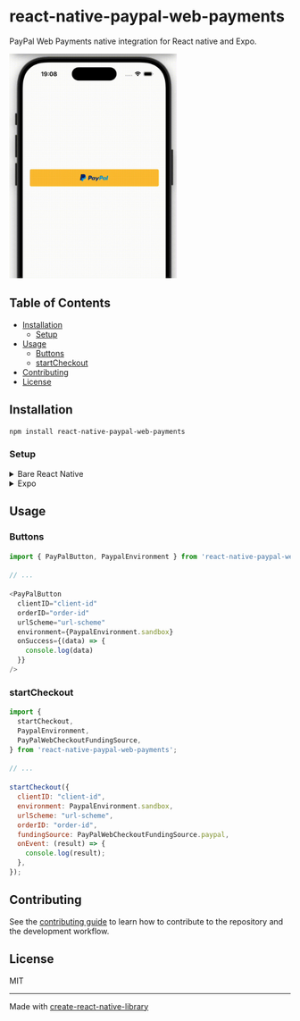 # react-native-paypal-web-payments

PayPal Web Payments native integration for React native and Expo.

<img src="./preview.gif" alt="Preview" width="300" />

## Table of Contents
- [Installation](#installation)
  - [Setup](#setup)
- [Usage](#usage)
  - [Buttons](#buttons)
  - [startCheckout](#startcheckout)
- [Contributing](#contributing)
- [License](#license)

## Installation

```sh
npm install react-native-paypal-web-payments
```

### Setup

<details>
<summary>Bare React Native</summary>

1. Update `react-native.config.js`
    ````
    ...
      assets: [
        "./node_modules/react-native-paypal-buttons/src/assets/fonts"
      ]
    ````
2. Run command 
    ````
    npx react-native-asset
    ````

3. Add `onNewIntent` to the MainActivity in your app:
    ```kt

    import android.content.Intent
    // ...

    class MainActivity : ReactActivity() {

      // ...
      
      override fun onNewIntent(newIntent: Intent?) {
        super.onNewIntent(newIntent)
        intent = newIntent
      }
    ```

4. Update your app's AndroidManifest.xml with your custom URL scheme in the intent-filter
    ```xml
    <activity
      android:name=".MainActivity"
      ...>
      ...
      <intent-filter>
        <action android:name="android.intent.action.VIEW" />
        <data android:scheme="custom-url-scheme" />
        <category android:name="android.intent.category.DEFAULT" />
        <category android:name="android.intent.category.BROWSABLE" />
      </intent-filter>
    </activity>
    ```
</details>

<details>
<summary>Expo</summary>

1. Install the `expo-font` package:
    ```sh
    expo install expo-font
    ```
2. Update expo config
    ```tsx
    {
      "expo": {
        "scheme": "custom-url-scheme",
        "plugins": [
          "react-native-paypal-web-payments",
          [
            "expo-font",
            {
              "fonts": ["./node_modules/react-native-paypal-buttons/src/assets/fonts/PayPalOpen-Regular.otf"]
            }
          ]
        ]
      }
    }
    ```

</details>


## Usage

### Buttons

```js
import { PayPalButton, PaypalEnvironment } from 'react-native-paypal-web-payments';

// ...

<PayPalButton
  clientID="client-id"
  orderID="order-id"
  urlScheme="url-scheme"
  environment={PaypalEnvironment.sandbox}
  onSuccess={(data) => {
    console.log(data)
  }}
/>
```

### startCheckout

```js
import {
  startCheckout,
  PaypalEnvironment,
  PayPalWebCheckoutFundingSource,
} from 'react-native-paypal-web-payments';

// ...

startCheckout({
  clientID: "client-id",
  environment: PaypalEnvironment.sandbox,
  urlScheme: "url-scheme",
  orderID: "order-id",
  fundingSource: PayPalWebCheckoutFundingSource.paypal,
  onEvent: (result) => {
    console.log(result);
  },
});
```

## Contributing

See the [contributing guide](CONTRIBUTING.md) to learn how to contribute to the repository and the development workflow.

## License

MIT

---

Made with [create-react-native-library](https://github.com/callstack/react-native-builder-bob)
